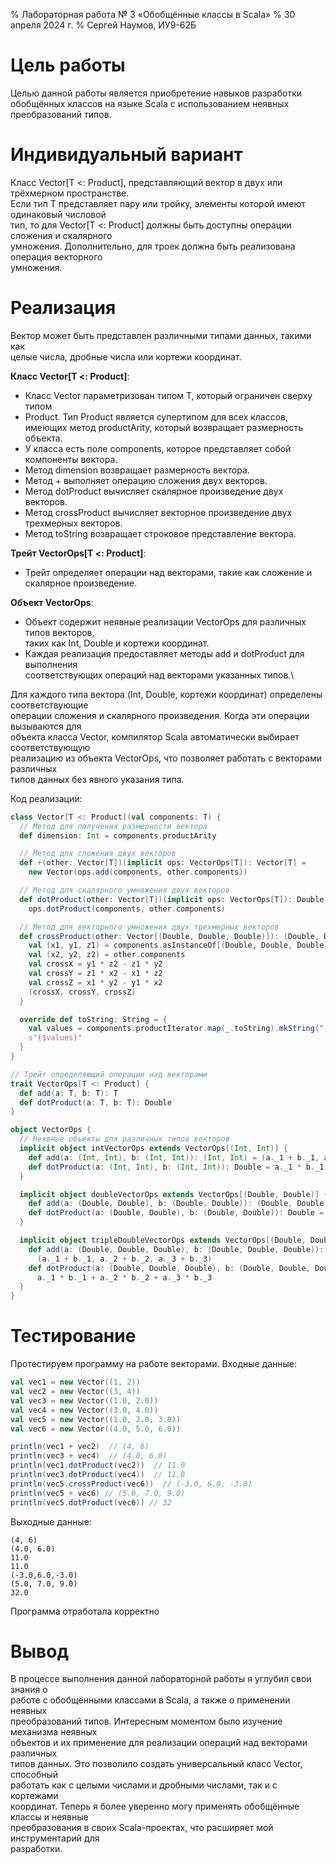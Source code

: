 % Лабораторная работа № 3 «Обобщённые классы в Scala»
% 30 апреля 2024 г.
% Сергей Наумов, ИУ9-62Б

# Цель работы
Целью данной работы является приобретение навыков разработки\
обобщённых классов на языке Scala с использованием неявных \
преобразований типов.

# Индивидуальный вариант
Класс Vector[T <: Product], представляющий вектор в двух или трёхмерном пространстве.\
Если тип T представляет пару или тройку, элементы которой имеют одинаковый числовой \
тип, то для Vector[T <: Product] должны быть доступны операции сложения и скалярного\
умножения. Дополнительно, для троек должна быть реализована операция векторного \
умножения.

# Реализация

Вектор может быть представлен различными типами данных, такими как \
целые числа, дробные числа или кортежи координат.

**Класс Vector[T <: Product]**:
- Класс Vector параметризован типом T, который ограничен сверху типом 
- Product. Тип Product является супертипом для всех классов, имеющих метод
productArity, который возвращает размерность объекта.
- У класса есть поле components, которое представляет собой компоненты вектора.
- Метод dimension возвращает размерность вектора.
- Метод + выполняет операцию сложения двух векторов.
- Метод dotProduct вычисляет скалярное произведение двух векторов.
- Метод crossProduct вычисляет векторное произведение двух трехмерных векторов.
- Метод toString возвращает строковое представление вектора.


**Трейт VectorOps[T <: Product]**:
- Трейт определяет операции над векторами, такие как сложение и скалярное произведение.


**Объект VectorOps**:
- Объект содержит неявные реализации VectorOps для различных типов векторов, \
таких как Int, Double и кортежи координат.
- Каждая реализация предоставляет методы add и dotProduct для выполнения \
соответствующих операций над векторами указанных типов.\


Для каждого типа вектора (Int, Double, кортежи координат) определены соответствующие \
операции сложения и скалярного произведения. Когда эти операции вызываются для\
объекта класса Vector, компилятор Scala автоматически выбирает соответствующую \
реализацию из объекта VectorOps, что позволяет работать с векторами различных \
типов данных без явного указания типа.

Код реализации:
```scala
class Vector[T <: Product](val components: T) {
  // Метод для получения размерности вектора
  def dimension: Int = components.productArity

  // Метод для сложения двух векторов
  def +(other: Vector[T])(implicit ops: VectorOps[T]): Vector[T] =
    new Vector(ops.add(components, other.components))

  // Метод для скалярного умножения двух векторов
  def dotProduct(other: Vector[T])(implicit ops: VectorOps[T]): Double =
    ops.dotProduct(components, other.components)

  // Метод для векторного умножения двух трехмерных векторов
  def crossProduct(other: Vector[(Double, Double, Double)]): (Double, Double, Double) = {
    val (x1, y1, z1) = components.asInstanceOf[(Double, Double, Double)]
    val (x2, y2, z2) = other.components
    val crossX = y1 * z2 - z1 * y2
    val crossY = z1 * x2 - x1 * z2
    val crossZ = x1 * y2 - y1 * x2
    (crossX, crossY, crossZ)
  }

  override def toString: String = {
    val values = components.productIterator.map(_.toString).mkString(", ")
    s"($values)"
  }
}

// Трейт определяющий операции над векторами
trait VectorOps[T <: Product] {
  def add(a: T, b: T): T
  def dotProduct(a: T, b: T): Double
}

object VectorOps {
  // Неявные объекты для различных типов векторов
  implicit object intVectorOps extends VectorOps[(Int, Int)] {
    def add(a: (Int, Int), b: (Int, Int)): (Int, Int) = (a._1 + b._1, a._2 + b._2)
    def dotProduct(a: (Int, Int), b: (Int, Int)): Double = a._1 * b._1 + a._2 * b._2
  }

  implicit object doubleVectorOps extends VectorOps[(Double, Double)] {
    def add(a: (Double, Double), b: (Double, Double)): (Double, Double) = (a._1 + b._1, a._2 + b._2)
    def dotProduct(a: (Double, Double), b: (Double, Double)): Double = a._1 * b._1 + a._2 * b._2
  }

  implicit object tripleDoubleVectorOps extends VectorOps[(Double, Double, Double)] {
    def add(a: (Double, Double, Double), b: (Double, Double, Double)): (Double, Double, Double) =
      (a._1 + b._1, a._2 + b._2, a._3 + b._3)
    def dotProduct(a: (Double, Double, Double), b: (Double, Double, Double)): Double =
      a._1 * b._1 + a._2 * b._2 + a._3 * b._3
  }
}
```

# Тестирование
Протестируем программу на работе векторами.
Входные данные:
```scala
val vec1 = new Vector((1, 2))
val vec2 = new Vector((3, 4))
val vec3 = new Vector((1.0, 2.0))
val vec4 = new Vector((3.0, 4.0))
val vec5 = new Vector((1.0, 2.0, 3.0))
val vec6 = new Vector((4.0, 5.0, 6.0))

println(vec1 + vec2)  // (4, 6)
println(vec3 + vec4)  // (4.0, 6.0)
println(vec1.dotProduct(vec2))  // 11.0
println(vec3.dotProduct(vec4))  // 11.0
println(vec5.crossProduct(vec6))  // (-3.0, 6.0, -3.0)
println(vec5 + vec6) // (5.0, 7.0, 9.0)
println(vec5.dotProduct(vec6)) // 32
```
Выходные данные:
```
(4, 6)
(4.0, 6.0)
11.0
11.0
(-3.0,6.0,-3.0)
(5.0, 7.0, 9.0)
32.0
```
Программа отработала корректно

# Вывод
В процессе выполнения данной лабораторной работы я углубил свои знания о\
работе с обобщёнными классами в Scala, а также о применении неявных \
преобразований типов. Интересным моментом было изучение механизма неявных\
объектов и их применение для реализации операций над векторами различных \
типов данных. Это позволило создать универсальный класс Vector, способный\
работать как с целыми числами и дробными числами, так и с кортежами \
координат. Теперь я более уверенно могу применять обобщённые классы и неявные\
преобразования в своих Scala-проектах, что расширяет мой инструментарий для \
разработки.
